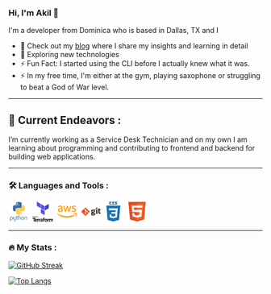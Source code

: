### Hi, I'm Akil 👋

I'm a developer from Dominica who is based in Dallas, TX and I

- :telescope: Check out my [blog](https://medium.com/@akilblanchard09) where I share my insights and learning in detail 
- :seedling: Exploring new technologies
- :zap: Fun Fact: I started using the CLI before I actually knew what it was.
- :zap: In my free time, I'm either at the gym, playing saxophone or struggling to beat a God of War level.

---
## 🔭 Current Endeavors :
I’m currently working as a Service Desk Technician and on my own I am learning about programming and contributing to frontend and backend for building web applications.

---

### :hammer_and_wrench: Languages and Tools :
<div>
  <img src="https://github.com/devicons/devicon/blob/master/icons/python/python-original-wordmark.svg" title="Python" alt="Python" width="40" height="40"/>&nbsp;
  <img src="https://github.com/devicons/devicon/blob/master/icons/terraform/terraform-original-wordmark.svg" title="Terraform" alt="Terraform" width="40" height="40"/>&nbsp;
  <img src="https://github.com/devicons/devicon/blob/master/icons/amazonwebservices/amazonwebservices-plain-wordmark.svg" title="AWS" alt="AWS" width="40" height="40"/>&nbsp;
  <img src="https://github.com/devicons/devicon/blob/master/icons/git/git-original-wordmark.svg" title="Git" **alt="Git" width="40" height="40"/>
  <img src="https://github.com/devicons/devicon/blob/master/icons/css3/css3-plain-wordmark.svg"  title="CSS3" alt="CSS" width="40" height="40"/>&nbsp;
  <img src="https://github.com/devicons/devicon/blob/master/icons/html5/html5-original.svg" title="HTML5" alt="HTML" width="40" height="40"/>&nbsp;
</div>

---
### :fire: My Stats :
[![GitHub Streak](https://github-readme-streak-stats.herokuapp.com?user=akilblanchard&theme=transparent&hide_border=true)](https://git.io/streak-stats)

[![Top Langs](https://github-readme-stats.vercel.app/api/top-langs/?username=akilblanchard&layout=compact&theme=vision-friendly-dark)](https://github.com/anuraghazra/github-readme-stats)













<!--
**akilblanchard/akilblanchard** is a ✨ _special_ ✨ repository because its `README.md` (this file) appears on your GitHub profile.
